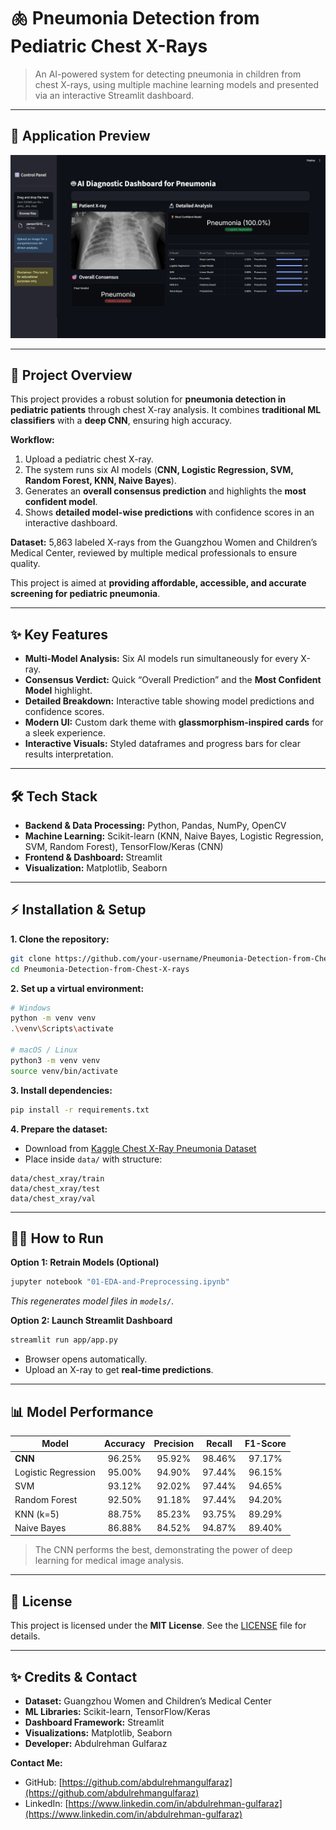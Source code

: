 # 🫁 Pneumonia Detection from Pediatric Chest X-Rays

> An AI-powered system for detecting pneumonia in children from chest X-rays, using multiple machine learning models and presented via an interactive Streamlit dashboard.

---

## 📸 Application Preview


![Preview](./s1.png)


---

## 🚀 Project Overview

This project provides a robust solution for **pneumonia detection in pediatric patients** through chest X-ray analysis. It combines **traditional ML classifiers** with a **deep CNN**, ensuring high accuracy.

**Workflow:**

1. Upload a pediatric chest X-ray.
2. The system runs six AI models (**CNN, Logistic Regression, SVM, Random Forest, KNN, Naive Bayes**).
3. Generates an **overall consensus prediction** and highlights the **most confident model**.
4. Shows **detailed model-wise predictions** with confidence scores in an interactive dashboard.

**Dataset:** 5,863 labeled X-rays from the Guangzhou Women and Children’s Medical Center, reviewed by multiple medical professionals to ensure quality.

This project is aimed at **providing affordable, accessible, and accurate screening for pediatric pneumonia**.

---

## ✨ Key Features

* **Multi-Model Analysis:** Six AI models run simultaneously for every X-ray.
* **Consensus Verdict:** Quick “Overall Prediction” and the **Most Confident Model** highlight.
* **Detailed Breakdown:** Interactive table showing model predictions and confidence scores.
* **Modern UI:** Custom dark theme with **glassmorphism-inspired cards** for a sleek experience.
* **Interactive Visuals:** Styled dataframes and progress bars for clear results interpretation.

---

## 🛠️ Tech Stack

* **Backend & Data Processing:** Python, Pandas, NumPy, OpenCV
* **Machine Learning:** Scikit-learn (KNN, Naive Bayes, Logistic Regression, SVM, Random Forest), TensorFlow/Keras (CNN)
* **Frontend & Dashboard:** Streamlit
* **Visualization:** Matplotlib, Seaborn

---

## ⚡ Installation & Setup

**1. Clone the repository:**

```bash
git clone https://github.com/your-username/Pneumonia-Detection-from-Chest-X-rays.git
cd Pneumonia-Detection-from-Chest-X-rays
```

**2. Set up a virtual environment:**

```bash
# Windows
python -m venv venv
.\venv\Scripts\activate

# macOS / Linux
python3 -m venv venv
source venv/bin/activate
```

**3. Install dependencies:**

```bash
pip install -r requirements.txt
```

**4. Prepare the dataset:**

* Download from [Kaggle Chest X-Ray Pneumonia Dataset](https://www.kaggle.com/datasets/paultimothymooney/chest-xray-pneumonia)
* Place inside `data/` with structure:

```
data/chest_xray/train
data/chest_xray/test
data/chest_xray/val
```

---

## 🏃‍♂️ How to Run

**Option 1: Retrain Models (Optional)**

```bash
jupyter notebook "01-EDA-and-Preprocessing.ipynb"
```

*This regenerates model files in `models/`.*

**Option 2: Launch Streamlit Dashboard**

```bash
streamlit run app/app.py
```

* Browser opens automatically.
* Upload an X-ray to get **real-time predictions**.

---

## 📊 Model Performance

| Model               | Accuracy | Precision | Recall | F1-Score |
| ------------------- | :------: | :-------: | :----: | :------: |
| **CNN**             |  96.25%  |   95.92%  | 98.46% |  97.17%  |
| Logistic Regression |  95.00%  |   94.90%  | 97.44% |  96.15%  |
| SVM                 |  93.12%  |   92.02%  | 97.44% |  94.65%  |
| Random Forest       |  92.50%  |   91.18%  | 97.44% |  94.20%  |
| KNN (k=5)           |  88.75%  |   85.23%  | 93.75% |  89.29%  |
| Naive Bayes         |  86.88%  |   84.52%  | 94.87% |  89.40%  |

> The CNN performs the best, demonstrating the power of deep learning for medical image analysis.

---

## 📄 License

This project is licensed under the **MIT License**. See the [LICENSE](./LICENSE) file for details.

---

## ✨ Credits & Contact

* **Dataset:** Guangzhou Women and Children’s Medical Center
* **ML Libraries:** Scikit-learn, TensorFlow/Keras
* **Dashboard Framework:** Streamlit
* **Visualizations:** Matplotlib, Seaborn
* **Developer:** Abdulrehman Gulfaraz

**Contact Me:**

* GitHub: [https://github.com/abdulrehmangulfaraz](https://github.com/abdulrehmangulfaraz)
* LinkedIn: [https://www.linkedin.com/in/abdulrehman-gulfaraz](https://www.linkedin.com/in/abdulrehman-gulfaraz)

